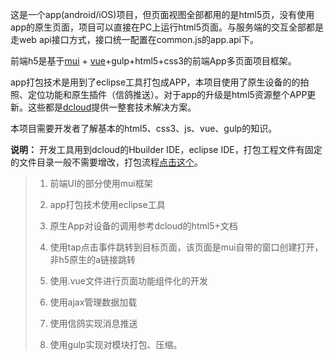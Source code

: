 这是一个app\(android/iOS\)项目，但页面视图全部都用的是html5页，没有使用app的原生页面，项目可以直接在PC上运行html5页面。与服务端的交互全部都是走web api接口方式，接口统一配置在common.js的app.api下。

前端h5是基于[mui](http://dev.dcloud.net.cn/mui/) + [vue](http://cn.vuejs.org/v2/api/)+gulp+html5+css3的前端App多页面项目框架。

app打包技术是用到了eclipse工具打包成APP，本项目使用了原生设备的的拍照、定位功能和原生插件（信鸽推送）。对于app的升级是html5资源整个APP更新。这些都是[dcloud](http://www.dcloud.io/index.html)提供一整套技术解决方案。

本项目需要开发者了解基本的html5、css3、js、vue、gulp的知识。

**说明：** 开发工具用到dcloud的Hbuilder IDE，eclipse IDE，打包工程文件有固定的文件目录一般不需要增改，打包流程[点击这个](http://http://ask.dcloud.net.cn/article/38/)。

> 1. 前端UI的部分使用mui框架
>
> 2. app打包技术使用eclipse工具
>
> 3. 原生App对设备的调用参考dcloud的html5+文档
>
> 4. 使用tap点击事件跳转到目标页面，该页面是mui自带的窗口创建打开，非h5原生的a链接跳转
>
> 5. 使用.vue文件进行页面功能组件化的开发
>
> 6. 使用ajax管理数据加载
>
> 7. 使用信鸽实现消息推送
>
> 8. 使用gulp实现对模块打包、压缩。
>




